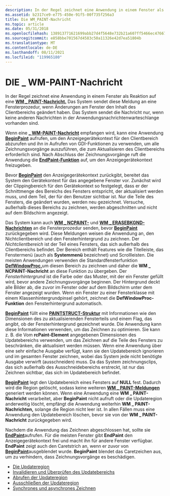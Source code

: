 ```yaml
---
description: In der Regel zeichnet eine Anwendung in einem Fenster als Reaktion auf eine WM \_ PAINT-Nachricht.
ms.assetid: b2317ce9-e775-450e-91f5-00f735f256a3
title: Die WM_PAINT-Nachricht
ms.topic: article
ms.date: 05/31/2018
ms.openlocfilehash: 138913771621699abb27d4f5648e732b21a607ff5466ec4766726ab278d46fed
ms.sourcegitcommit: e858bbe701567d4583c50a11326e42d7ea51804b
ms.translationtype: MT
ms.contentlocale: de-DE
ms.lasthandoff: 08/11/2021
ms.locfileid: "119965180"
---
```

# <a name="the-wm_paint-message"></a>DIE \_ WM-PAINT-Nachricht

In der Regel zeichnet eine Anwendung in einem Fenster als Reaktion auf eine [**WM \_ PAINT-Nachricht.**](wm-paint.md) Das System sendet diese Meldung an eine Fensterprozedur, wenn Änderungen am Fenster den Inhalt des Clientbereichs geändert haben. Das System sendet die Nachricht nur, wenn keine anderen Nachrichten in der Anwendungsnachrichtenwarteschlange vorhanden sind.

Wenn eine [**\_ WM-PAINT-Nachricht**](wm-paint.md) empfangen wird, kann eine Anwendung [**BeginPaint**](/windows/desktop/api/Winuser/nf-winuser-beginpaint) aufrufen, um den Anzeigegerätekontext für den Clientbereich abzurufen und ihn in Aufrufen von GDI-Funktionen zu verwenden, um alle Zeichnungsvorgänge auszuführen, die zum Aktualisieren des Clientbereichs erforderlich sind. Nach Abschluss der Zeichnungsvorgänge ruft die Anwendung die [**EndPaint-Funktion**](/windows/desktop/api/Winuser/nf-winuser-endpaint) auf, um den Anzeigegerätekontext freizugeben.

Bevor [**BeginPaint**](/windows/desktop/api/Winuser/nf-winuser-beginpaint) den Anzeigegerätekontext zurückgibt, bereitet das System den Gerätekontext für das angegebene Fenster vor. Zunächst wird der Clippingbereich für den Gerätekontext so festgelegt, dass er der Schnittmenge des Bereichs des Fensters entspricht, der aktualisiert werden muss, und dem Teil, der für den Benutzer sichtbar ist. Nur die Teile des Fensters, die geändert wurden, werden neu gezeichnet. Versuche, außerhalb dieses Bereichs zu zeichnen, werden abgeschnitten und nicht auf dem Bildschirm angezeigt.

Das System kann auch [**WM \_ NCPAINT-**](wm-ncpaint.md) und [**WM \_ ERASEBKGND-Nachrichten**](../winmsg/wm-erasebkgnd.md) an die Fensterprozedur senden, bevor [**BeginPaint**](/windows/desktop/api/Winuser/nf-winuser-beginpaint) zurückgegeben wird. Diese Meldungen weisen die Anwendung an, den Nichtclientbereich und den Fensterhintergrund zu zeichnen. Der *Nichtclientbereich* ist der Teil eines Fensters, das sich außerhalb des Clientbereichs befindet. Der Bereich enthält Features wie die Titelleiste, das Fenstermenü (auch als **Systemmenü** bezeichnet) und Scrollleisten. Die meisten Anwendungen verwenden die Standardfensterfunktion [**DefWindowProc,**](/windows/desktop/api/winuser/nf-winuser-defwindowproca)um diesen Bereich zu zeichnen und daher die **WM \_ NCPAINT-Nachricht** an diese Funktion zu übergeben. Der *Fensterhintergrund* ist die Farbe oder das Muster, mit der ein Fenster gefüllt wird, bevor andere Zeichnungsvorgänge beginnen. Der Hintergrund deckt alle Bilder ab, die zuvor im Fenster oder auf dem Bildschirm unter dem Fenster angezeigt wurden. Wenn ein Fenster zu einer Fensterklasse mit einem Klassenhintergrundpinsel gehört, zeichnet die **DefWindowProc-Funktion** den Fensterhintergrund automatisch.

[**BeginPaint**](/windows/desktop/api/Winuser/nf-winuser-beginpaint) füllt eine [**PAINTSTRUCT-Struktur**](/windows/win32/api/winuser/ns-winuser-paintstruct) mit Informationen wie den Dimensionen des zu aktualisierenden Fensterteils und einem Flag, das angibt, ob der Fensterhintergrund gezeichnet wurde. Die Anwendung kann diese Informationen verwenden, um das Zeichnen zu optimieren. Sie kann z. B. die Vom **rcPaint-Element** angegebenen Dimensionen des Updatebereichs verwenden, um das Zeichnen auf die Teile des Fensters zu beschränken, die aktualisiert werden müssen. Wenn eine Anwendung über eine sehr einfache Ausgabe verfügt, kann sie den Updatebereich ignorieren und im gesamten Fenster zeichnen, wobei das System jede nicht benötigte Ausgabe verwirft (ausschneiden) muss. Da das System zeichnungsclips, das sich außerhalb des Ausschneidebereichs erstreckt, ist nur das Zeichnen sichtbar, das sich im Updatebereich befindet.

[**BeginPaint**](/windows/desktop/api/Winuser/nf-winuser-beginpaint) legt den Updatebereich eines Fensters auf **NULL** fest. Dadurch wird die Region gelöscht, sodass keine weiteren [**WM \_ PAINT-Meldungen**](wm-paint.md) generiert werden können. Wenn eine Anwendung eine **WM \_ PAINT-Nachricht** verarbeitet, aber **BeginPaint** nicht aufruft oder die Updateregion anderweitig löscht, empfängt die Anwendung weiterhin **WM \_ PAINT-Nachrichten,** solange die Region nicht leer ist. In allen Fällen muss eine Anwendung den Updatebereich löschen, bevor sie von der **WM \_ PAINT-Nachricht** zurückgegeben wird.

Nachdem die Anwendung das Zeichnen abgeschlossen hat, sollte sie [**EndPaint**](/windows/desktop/api/Winuser/nf-winuser-endpaint)aufrufen. Für die meisten Fenster gibt **EndPaint** den Anzeigegerätekontext frei und macht ihn für andere Fenster verfügbar. **EndPaint** zeigt auch den Caretstrich an, wenn er zuvor von [**BeginPaint**](/windows/desktop/api/Winuser/nf-winuser-beginpaint)ausgeblendet wurde. **BeginPaint** blendet das Caretzeichen aus, um zu verhindern, dass Zeichnungsvorgänge es beschädigen.

-   [Die Updateregion](the-update-region.md)
-   [Invalidieren und Überprüfen des Updatebereichs](invalidating-and-validating-the-update-region.md)
-   [Abrufen der Updateregion](retrieving-the-update-region.md)
-   [Ausschließen der Updateregion](excluding-the-update-region.md)
-   [Synchrones und asynchrones Zeichnen](synchronous-and-asynchronous-drawing.md)

 

 
